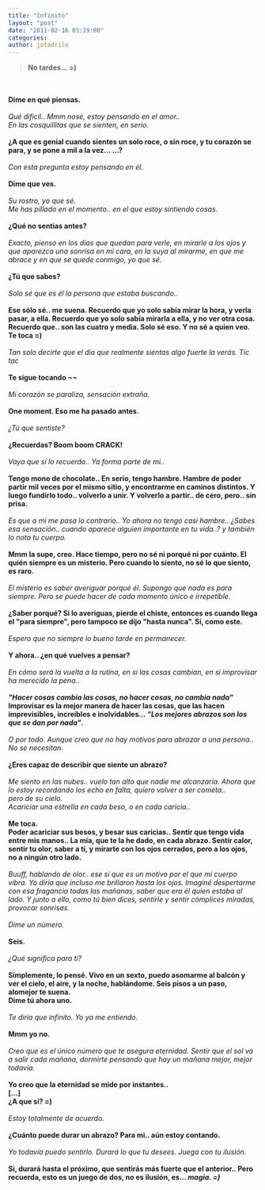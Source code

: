 ```yaml
---
title: "Infinito"
layout: "post"
date: "2011-02-16 03:19:00"
categories: 
author: jotadrilo
---
```


<div class="css-full-post-content js-full-post-content">
<span style="font-weight: bold;"></span><blockquote><span style="font-weight: bold;">No tardes... =)</span></blockquote><br /><br /><span style="font-weight: bold;">Dime en qué piensas.</span><br /><br /><span style="font-style: italic;">Qué dificil.. Mmm nosé, estoy pensando en el amor..</span><br /><span style="font-style: italic;">En las cosquillitas que se sienten, en serio.</span><br /><br /><span style="font-weight: bold;">¿A que es genial cuando sientes un solo roce, o sin roce, y tu corazón se para, y se pone a mil a la vez...  ...?</span><br /><br /><span style="font-style: italic;">Con esta pregunta estoy pensando en él.</span><br /><br /><span style="font-weight: bold;">Dime que ves.</span><br /><br /><span style="font-style: italic;">Su rostro, yo que sé.</span><br /><span style="font-style: italic;">Me has pillado en el momento.. en el que estoy sintiendo cosas.</span><br /><br /><span style="font-weight: bold;">¿Qué no sentias antes?</span><br /><br /><span style="font-style: italic;">Exacto, pienso en los días que quedan para verle, en mirarle a los ojos y que aparezca una sonrisa en mi cara, en la suya al mirarme, en que me abrace y en que se quede conmigo, yo que sé.</span><br /><br /><span style="font-weight: bold;">¿Tú que sabes?</span><br /><br /><span style="font-style: italic;">Solo sé que es él la persona que estaba buscando..</span><br /><br /><span style="font-weight: bold;">Ese sólo sé.. me suena. Recuerdo que yo solo sabía mirar la hora, y verla pasar, a ella. Recuerdo que yo solo sabía mirarla a ella, y no ver otra cosa. Recuerdo que.. son las cuatro y media. Solo sé eso. Y no sé a quien veo.</span><br /><span style="font-weight: bold;">Te toca =)</span><br /><br /><span style="font-style: italic;">Tan solo decirte que el día que realmente sientas algo fuerte la verás. Tic tac</span><br /><br /><span style="font-weight: bold;">Te sigue tocando ¬¬</span><br /><br /><span style="font-style: italic;">Mi corazón se paraliza, sensación extraña.</span><br /><br /><span style="font-weight: bold;">One moment. Eso me ha pasado antes.</span><br /><br /><span style="font-style: italic;">¿Tú que sentiste?</span><br /><br /><span style="font-weight: bold;">¿Recuerdas? Boom boom CRACK!</span><br /><br /><span style="font-style: italic;">Vaya que si lo recuerdo.. Ya forma parte de mi..</span><br /><br /><span style="font-weight: bold;">Tengo mono de chocolate.. En serio, tengo hambre. Hambre de poder partir mil veces por el mismo sitio, y encontrarme en caminos distintos. Y luego fundirlo todo.. volverlo a unir. Y volverlo a partir.. de cero, pero.. sin prisa.</span><br /><br /><span style="font-style: italic;">Es que a mi me pasa lo contrario.. Yo ahora no tengo casi hambre.. ¿Sabes esa sensación.. cuando aparece alguien importante en tu vida..? y también lo nota tu cuerpo.</span><br /><br /><span style="font-weight: bold;">Mmm la supe, creo. Hace tiempo, pero no sé ni porqué ni por cuánto. El quién siempre es un misterio. Pero cuando lo siento, no sé lo que siento, es raro.</span><br /><br /><span style="font-style: italic;">El misterio es saber averiguar porqué él. Supongo que nada es para siempre. Pero se puede hacer de cada momento único e irrepetible.</span><br /><br /><span style="font-weight: bold;">¿Saber porqué? Si lo averiguas, pierde el chiste, entonces es cuando llega el "para siempre", pero tampoco se dijo "hasta nunca". Sí, como este.</span><br /><br /><span style="font-style: italic;">Espero que no siempre lo bueno tarde en permanecer.</span><br /><br /><span style="font-weight: bold;">Y ahora.. ¿en qué vuelves a pensar?</span><br /><br /><span style="font-style: italic;">En cómo será la vuelta a la rutina, en si las cosas cambian, en si improvisar ha merecido la pena..</span><br /><br /><span style="font-weight: bold;"><span style="font-style: italic;">"Hacer cosas cambia las cosas, no hacer cosas, no cambia nada"</span> Improvisar es la mejor manera de hacer las cosas, que las hacen imprevisibles, increíbles e inolvidables<span style="font-style: italic;">... "Los mejores abrazos son los que se dan por nada"</span>.</span><br /><br /><span style="font-style: italic;">O por todo. Aunque creo que no hay motivos para abrazar a una persona.. No se necesitan.</span><br /><span style="font-weight: bold;"><br />¿Eres capaz de describir que siente un abrazo?</span><br /><br /><span style="font-style: italic;">Me siento en las nubes.. vuelo tan alto que nadie me alcanzaría. Ahora que lo estoy recordando los echo en falta, quiero volver a ser cometa..</span><br /><span style="font-style: italic;">pero de su cielo.<br />Acariciar una estrella en cada beso, o en cada caricia..</span><br /><br /><span style="font-weight: bold;">Me toca.</span><br /><span style="font-weight: bold;">Poder acariciar sus besos, y besar sus caricias.. Sentir que tengo vida entre mis manos.. La mía, que te la he dado, en cada abrazo. Sentir calor, sentir tu olor, saber a ti, y mirarte con los ojos cerrados, pero a los ojos, no a ningún otro lado.</span><br /><br /><span style="font-style: italic;">Buuff, hablando de olor.. ese si que es un motivo por el que mi cuerpo vibra. Yo diría que incluso me brillaron hasta los ojos. Imaginé despertarme con esa fragancia todas las mañanas, saber que era él quien estaba al lado. Y junto a ello, como tú bien dices, sentirle y sentir cómplices miradas, provocar sonrisas.</span><br /><br /><span style="font-style: italic;">Dime un número.</span><br /><br /><span style="font-weight: bold;">Seis.</span><br /><br /><span style="font-style: italic;">¿Qué significa para ti?</span><br /><br /><span style="font-weight: bold;">Simplemente, lo pensé. Vivo en un sexto, puedo asomarme al balcón y ver el cielo, el aire, y la noche, hablándome. Seis pisos a un paso, alomejor te suena.</span><br /><span style="font-weight: bold;">Dime tú ahora uno.</span><br /><br /><span style="font-style: italic;">Te diría que infinito. Yo ya me entiendo.</span><br /><br /><span style="font-weight: bold;">Mmm yo no.</span><br /><br /><span style="font-style: italic;">Creo que es el único número que te asegura eternidad. Sentir que el sol va a salir cada mañana, dormirte pensando que hay un mañana mejor, mejor todavía.</span><br /><br /><span style="font-weight: bold;">Yo creo que la eternidad se mide por instantes..<br />[...]<br />¿A que si? =)</span><br /><br /><span style="font-style: italic;">Estoy totalmente de acuerdo.</span><br /><br /><span style="font-weight: bold;">¿Cuánto puede durar un abrazo? Para mi.. aún estoy contando.</span><br /><br /><span style="font-style: italic;">Yo todavía puedo sentirlo. Durará lo que tu desees. Juega con tu ilusión.</span><br /><br /><span style="font-weight: bold;">Si, durará hasta el próximo, que sentirás más fuerte que el anterior.. Pero recuerda, esto es un juego de dos, no es ilusión, es... <span style="font-style: italic;">magia. =)</span></span><br /><blockquote></blockquote>
</div>